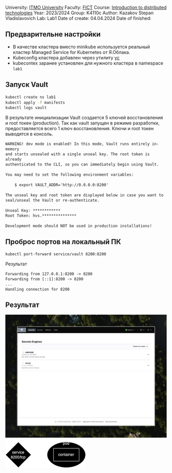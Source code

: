 University: [ITMO University](https://itmo.ru/ru/)
Faculty: [FICT](https://fict.itmo.ru)
Course: [Introduction to distributed technologies](https://github.com/itmo-ict-faculty/introduction-to-distributed-technologies)
Year: 2023/2024
Group: K4110c
Author: Kazakov Stepan Vladislavovich
Lab: Lab1
Date of create: 04.04.2024
Date of finished: 

## Предварительне настройки
- В качестве кластера вместо minikube используется реальный кластер Managed Service for Kubernetes от Я.Облака.
- Kubeconfig кластера добавлен через утилиту [yc](https://yandex.cloud/ru/docs/cli/quickstart)
- kubecontex заранее установлен для нужного кластера в namespace `lab1`

## Запуск Vault
```bash
kubectl create ns lab1
kubectl apply -f manifests
kubectl logs vault
```
В результате инициализации Vault создается 5 ключей восстановления и root токен (production). Так как vault запущен в режиме разработки, предоставляется всего 1 ключ восстановления. Ключи и root токен выводятся в консоль.
```
WARNING! dev mode is enabled! In this mode, Vault runs entirely in-memory
and starts unsealed with a single unseal key. The root token is already
authenticated to the CLI, so you can immediately begin using Vault.

You may need to set the following environment variables:

    $ export VAULT_ADDR='http://0.0.0.0:8200'

The unseal key and root token are displayed below in case you want to
seal/unseal the Vault or re-authenticate.

Unseal Key: ************
Root Token: hvs.***************

Development mode should NOT be used in production installations!
```

## Проброс портов на локальный ПК
```bash
kubectl port-forward service/vault 8200:8200
```
Результат
```                                                                            
Forwarding from 127.0.0.1:8200 -> 8200
Forwarding from [::1]:8200 -> 8200
...
Handling connection for 8200
```

## Результат
![Vault](images/vault.jpeg)
![Diagram](images/vault.drawio.png)
